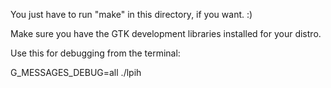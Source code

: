You just have to run "make" in this directory, if you want.      :)

Make sure you have the GTK development libraries installed for your distro.

Use this for debugging from the terminal: 

G_MESSAGES_DEBUG=all ./lpih

